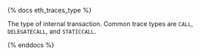 {% docs eth_traces_type %}

The type of internal transaction. Common trace types are `CALL`, `DELEGATECALL`, and `STATICCALL`.

{% enddocs %}